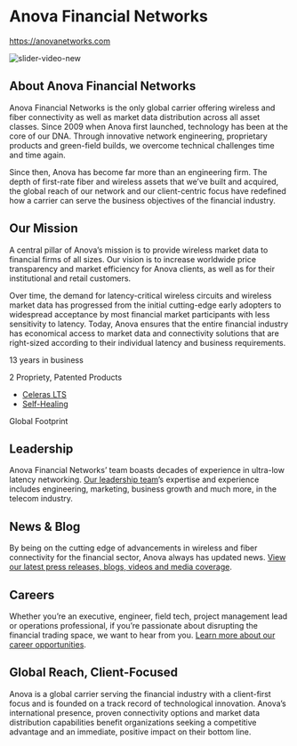 # Anova Financial Networks

https://anovanetworks.com

![slider-video-new](https://user-images.githubusercontent.com/95241640/180898305-7e6ea6b0-edac-41e7-9db6-1f87d4a0b286.gif)

## About Anova Financial Networks

Anova Financial Networks is the only global carrier offering wireless and fiber connectivity as well as market data distribution across all asset classes. Since 2009 when Anova first launched, technology has been at the core of our DNA. Through innovative network engineering, proprietary products and green-field builds, we overcome technical challenges time and time again.

Since then, Anova has become far more than an engineering firm. The depth of first-rate fiber and wireless assets that we’ve built and acquired, the global reach of our network and our client-centric focus have redefined how a carrier can serve the business objectives of the financial industry.

## Our Mission

A central pillar of Anova’s mission is to provide wireless market data to financial firms of all sizes. Our vision is to increase worldwide price transparency and market efficiency for Anova clients, as well as for their institutional and retail customers.

Over time, the demand for latency-critical wireless circuits and wireless market data has progressed from the initial cutting-edge early adopters to widespread acceptance by most financial market participants with less sensitivity to latency. Today, Anova ensures that the entire financial industry has economical access to market data and connectivity solutions that are right-sized according to their individual latency and business requirements.

13 years in business

2 Propriety, Patented Products 
- [Celeras LTS](https://anovanetworks.com/celeras/)
- [Self-Healing](https://anovanetworks.com/self-healing/)

Global Footprint 

## Leadership

Anova Financial Networks’ team boasts decades of experience in ultra-low latency networking. [Our leadership team](https://anovanetworks.com/the-team/)’s expertise and experience includes engineering, marketing, business growth and much more, in the telecom industry. 

## News & Blog

By being on the cutting edge of advancements in wireless and fiber connectivity for the financial sector, Anova always has updated news. [View our latest press releases, blogs, videos and media coverage](https://anovanetworks.com/news-and-blog/).

## Careers

Whether you’re an executive, engineer, field tech, project management lead or operations professional, if you’re passionate about disrupting the financial trading space, we want to hear from you. [Learn more about our career opportunities](https://anovanetworks.com/careers/). 

## Global Reach, Client-Focused

Anova is a global carrier serving the financial industry with a client-first focus and is founded on a track record of technological innovation. Anova’s international presence, proven connectivity options and market data distribution capabilities benefit organizations seeking a competitive advantage and an immediate, positive impact on their bottom line.
